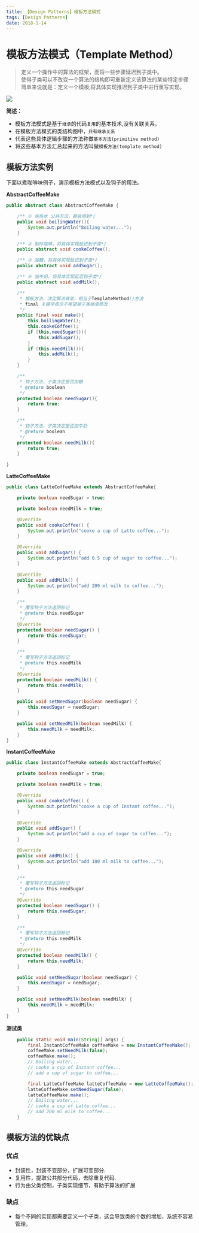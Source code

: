 ```yaml
---
title: 【Design Patterns】模板方法模式
tags: [Design Patterns]
date: 2018-1-14
---
```


# 模板方法模式（Template Method）
> 定义一个操作中的算法的框架，而将一些步骤延迟到子类中。  
使得子类可以不改变一个算法的结构即可重新定义该算法的某些特定步骤  
> 简单来说就是：定义一个模板,将具体实现推迟到子类中进行重写实现。  

![](../img/template.png)


**简述：**
- 模板方法模式是基于`继承`的代码`复用`的基本技术,没有关联关系。
- 在模板方法模式的类结构图中，`只有继承关系`
- 代表这些具体逻辑步骤的方法称做`基本方法(primitive method)`
- 将这些基本方法汇总起来的方法叫做`模板方法(template method)`

## 模板方法实例

下面以煮咖啡味例子，演示模板方法模式以及钩子的用法。

**AbstractCoffeeMake**
```java
public abstract class AbstractCoffeeMake {

    /** ① 烧热水 公共方法，都会用到*/
    public void boilingWater(){
        System.out.println("Boiling water...");
    }

    /** ② 制作咖啡，将具体实现延迟到子类*/
    public abstract void cookeCoffee();

    /** ③ 加糖，将具体实现延迟到子类*/
    public abstract void addSugar();

    /** ④ 加牛奶，将具体实现延迟到子类*/
    public abstract void addMilk();

    /** 
     * 模板方法，决定算法骨架，相当于TemplateMethod()方法 
     * final 关键字表示不希望被子类继承修改
     */
    public final void make(){
        this.boilingWater();
        this.cookeCoffee();
        if (this.needSugar()){
            this.addSugar();
        }
        if (this.needMilk()){
            this.addMilk();
        }
    }

    /**
     * 钩子方法，子类决定是否加糖
     * @return boolean
     */
    protected boolean needSugar(){
        return true;
    }

    /**
     * 钩子方法，子类决定是否加牛奶
     * @return boolean
     */
    protected boolean needMilk(){
        return true;
    }

}
```

**LatteCoffeeMake**
```java
public class LatteCoffeeMake extends AbstractCoffeeMake{

    private boolean needSugar = true;

    private boolean needMilk = true;

    @Override
    public void cookeCoffee() {
        System.out.println("cooke a cup of Latte coffee...");
    }

    @Override
    public void addSugar() {
        System.out.println("add 0.5 cup of sugar to coffee...");
    }

    @Override
    public void addMilk() {
        System.out.println("add 200 ml milk to coffee...");
    }

    /**
     * 覆写钩子方法返回标记
     * @return this.needSugar
     */
    @Override
    protected boolean needSugar() {
        return this.needSugar;
    }

    /**
     * 覆写钩子方法返回标记
     * @return this.needMilk
     */
    @Override
    protected boolean needMilk() {
        return this.needMilk;
    }

    public void setNeedSugar(boolean needSugar) {
        this.needSugar = needSugar;
    }

    public void setNeedMilk(boolean needMilk) {
        this.needMilk = needMilk;
    }
}
```

**InstantCoffeeMake**
```java
public class InstantCoffeeMake extends AbstractCoffeeMake{

    private boolean needSugar = true;

    private boolean needMilk = true;

    @Override
    public void cookeCoffee() {
        System.out.println("cooke a cup of Instant coffee...");
    }

    @Override
    public void addSugar() {
        System.out.println("add a cup of sugar to coffee...");
    }

    @Override
    public void addMilk() {
        System.out.println("add 100 ml milk to coffee...");
    }

    /**
     * 覆写钩子方法返回标记
     * @return this.needSugar
     */
    @Override
    protected boolean needSugar() {
        return this.needSugar;
    }

    /**
     * 覆写钩子方法返回标记
     * @return this.needMilk
     */
    @Override
    protected boolean needMilk() {
        return this.needMilk;
    }

    public void setNeedSugar(boolean needSugar) {
        this.needSugar = needSugar;
    }

    public void setNeedMilk(boolean needMilk) {
        this.needMilk = needMilk;
    }
}
```

**测试类**
```java
    public static void main(String[] args) {
        final InstantCoffeeMake coffeeMake = new InstantCoffeeMake();
        coffeeMake.setNeedMilk(false);
        coffeeMake.make();
        // Boiling water...
        // cooke a cup of Instant coffee...
        // add a cup of sugar to coffee...

        final LatteCoffeeMake latteCoffeeMake = new LatteCoffeeMake();
        latteCoffeeMake.setNeedSugar(false);
        latteCoffeeMake.make();
        // Boiling water...
        // cooke a cup of Latte coffee...
        // add 200 ml milk to coffee...        
    }
```

## 模板方法的优缺点

### 优点
- 封装性，封装不变部分，扩展可变部分.
- 复用性，提取公共部分代码，去除重复代码.
- 行为由父类控制，子类实现细节，有助于算法的扩展

### 缺点
- 每个不同的实现都需要定义一个子类，这会导致类的个数的增加，系统不容易管理。

